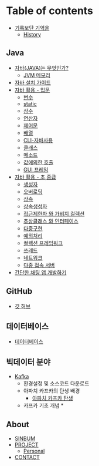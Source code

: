 # Table of contents

* [기록보단 기억을](README.md)
  * [History](History.md)

## Java

* [자바(JAVA)는 무엇인가?](java/WhatIsJava.md)
  * [JVM 메모리](java/useGuide/JVM.md)
* [자바 설치 가이드](java/JavaEnvGuide.md)
* [자바 활용 - 입문](java/javaUseGuide.md)
  * [변수](java/useGuide/Variable.md)
  * [static](java/useGuide/Static.md)
  * [상수](java/useGuide/Constant.md)
  * [연산자](java/useGuide/Operator.md)
  * [제어문](java/useGuide/ControlStatement.md)
  * [배열](java/useGuide/Array.md)
  * [CLI-자바사용](java/useGuide/JavaUseInCLI.md)
  * [클래스](java/useGuide/Class.md)
  * [메소드](java/useGuide/method.md)
  * [값에의한 호출](java/useGuide/CallByRef.md)
  * [GUI 프레임](java/useGuide/Frame.md)
* [자바 활용 - 초,중급](java/javaUseGuide.md)
  * [생성자](java/useGuide/Constructor.md)
  * [오버로딩](java/useGuide/Overloading.md)
  * [상속](java/useGuide/Extends.md)
  * [상속생성자](java/useGuide/ExtendsConstructor.md)  
  * [접근제한자 와 가비지 컬렉션](java/useGuide/GarbageCollection.md)
  * [추상클래스 와 인터페이스](java/useGuide/AbstractAndInterface.md)
  * [다중구현](java/useGuide/MultipleInheritance.md)
  * [예외처리](java/useGuide/Exception.md)  
  * [컬렉션 프레임워크](java/useGuide/CollectionFramework.md)
  * [쓰레드](java/useGuide/Thread.md)
  * [네트워크](java/useGuide/Network.md)
  * [다중 접속 서버](java/useGuide/ThredServer.md)
* [간단한 채팅 앱 개발하기](java/miniProject/chat.md)


## GitHub

* [깃 허브](undefined.md)

## 데이터베이스

* [데이터베이스](undefined-1.md)

## 빅데이터 분야

* [Kafka](bigData/kafka/kafka.md)
  * 환경설정 및 소스코드 다운로드
  * 아파치 카프카의 탄생 배경
    * [아파치 카프카 탄생](bigData/kafka/kafkaBorn.md)
  * 카프카 기초 개념
    * 

## About

* [SINBUM](about/sinbum.md)  
* [PROJECT](about/project.md)
  * [Personal](about/project/personal.md)
* [CONTACT](about/contact.md)
